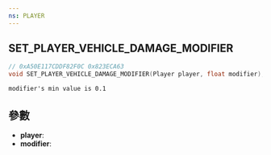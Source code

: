 ```yaml
---
ns: PLAYER
---
```

## SET_PLAYER_VEHICLE_DAMAGE_MODIFIER

```c
// 0xA50E117CDDF82F0C 0x823ECA63
void SET_PLAYER_VEHICLE_DAMAGE_MODIFIER(Player player, float modifier);
```

```
modifier's min value is 0.1
```

## 參數
* **player**: 
* **modifier**: 

